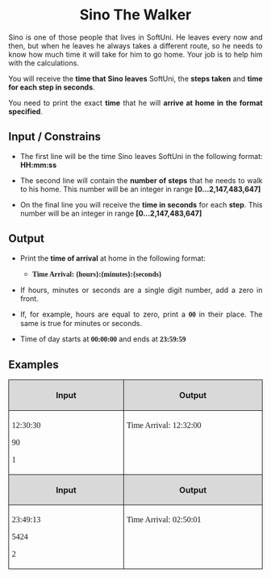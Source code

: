 
<H1 CLASS="western" ALIGN=CENTER><A NAME="_GoBack"></A>
Sino The Walker</H1>
<P ALIGN=JUSTIFY STYLE="margin-top: 0.06in">Sino is one of those
people that lives in SoftUni. He leaves every now and then, but when
he leaves he always takes a different route, so he needs to know how
much time it will take for him to go home. Your job is to help him
with the calculations.</P>
<P ALIGN=JUSTIFY STYLE="margin-top: 0.06in">You will receive the <B>time
that Sino leaves</B> SoftUni, the <B>steps taken</B> and <B>time for
each step in seconds</B>. 
</P>
<P ALIGN=JUSTIFY STYLE="margin-top: 0.06in">You need to print the
exact <B>time</B> that he will <B>arrive at home in the format
specified</B>.</P>
<H2 CLASS="western" ALIGN=JUSTIFY>Input / Constrains</H2>
<UL>
	<LI><P ALIGN=JUSTIFY STYLE="margin-top: 0.06in">The first line will
	be the time Sino leaves SoftUni in the following format: <B>HH:mm:ss</B></P>
	<LI><P ALIGN=JUSTIFY STYLE="margin-top: 0.06in">The second line will
	contain the <B>number of steps</B> that he needs to walk to his
	home. This number will be an integer in range <B>[0…2,147,483,647]</B></P>
	<LI><P ALIGN=JUSTIFY STYLE="margin-top: 0.06in">On the final line
	you will receive the <B>time in seconds</B> for each <B>step</B>.
	This number will be an integer in range <B>[0…2,147,483,647]</B></P>
</UL>
<H2 CLASS="western" ALIGN=JUSTIFY>Output</H2>
<UL>
	<LI><P ALIGN=JUSTIFY STYLE="margin-top: 0.06in">Print the <B>time of
	arrival</B> at home in the following format:</P>
	<UL>
		<LI><P ALIGN=JUSTIFY STYLE="margin-top: 0.06in"><FONT FACE="Consolas, serif"><B>Time
		Arrival: {hours}:{minutes}:{seconds}</B></FONT></P>
	</UL>
	<LI><P ALIGN=JUSTIFY STYLE="margin-top: 0.06in">If hours, minutes or
	seconds are a single digit number, add a zero in front.</P>
	<LI><P ALIGN=JUSTIFY STYLE="margin-top: 0.06in">If, for example,
	hours are equal to zero, print a <FONT FACE="Consolas, serif"><B>00</B></FONT>
	in their place. The same is true for minutes or seconds.</P>
	<LI><P ALIGN=JUSTIFY STYLE="margin-top: 0.06in">Time of day starts
	at <FONT FACE="Consolas, serif"><B>00:00:00</B></FONT> and ends at
	<FONT FACE="Consolas, serif"><B>23:59:59</B></FONT></P>
</UL>
<H2 CLASS="western">Examples</H2>
<TABLE WIDTH=684 CELLPADDING=4 CELLSPACING=0>
	<COL WIDTH=297>
	<COL WIDTH=369>
	<TR VALIGN=TOP>
		<TD WIDTH=297 BGCOLOR="#d9d9d9" STYLE="border: 1px solid #00000a; padding-top: 0.04in; padding-bottom: 0.04in; padding-left: 0.06in; padding-right: 0.06in">
			<P ALIGN=CENTER><B>Input</B></P>
		</TD>
		<TD WIDTH=369 BGCOLOR="#d9d9d9" STYLE="border: 1px solid #00000a; padding-top: 0.04in; padding-bottom: 0.04in; padding-left: 0.06in; padding-right: 0.06in">
			<P ALIGN=CENTER><B>Output</B></P>
		</TD>
	</TR>
	<TR VALIGN=TOP>
		<TD WIDTH=297 STYLE="border: 1px solid #00000a; padding-top: 0.04in; padding-bottom: 0.04in; padding-left: 0.06in; padding-right: 0.06in">
			<P STYLE="margin-bottom: 0in"><FONT FACE="Consolas, serif">12:30:30</FONT></P>
			<P STYLE="margin-bottom: 0in"><FONT FACE="Consolas, serif">90</FONT></P>
			<P><FONT FACE="Consolas, serif">1</FONT></P>
		</TD>
		<TD WIDTH=369 STYLE="border: 1px solid #00000a; padding-top: 0.04in; padding-bottom: 0.04in; padding-left: 0.06in; padding-right: 0.06in">
			<P><FONT FACE="Consolas, serif">Time Arrival: 12:32:00</FONT></P>
		</TD>
	</TR>
	<TR VALIGN=TOP>
		<TD WIDTH=297 BGCOLOR="#d9d9d9" STYLE="border: 1px solid #00000a; padding-top: 0.04in; padding-bottom: 0.04in; padding-left: 0.06in; padding-right: 0.06in">
			<P ALIGN=CENTER><B>Input</B></P>
		</TD>
		<TD WIDTH=369 BGCOLOR="#d9d9d9" STYLE="border: 1px solid #00000a; padding-top: 0.04in; padding-bottom: 0.04in; padding-left: 0.06in; padding-right: 0.06in">
			<P ALIGN=CENTER><B>Output</B></P>
		</TD>
	</TR>
	<TR VALIGN=TOP>
		<TD WIDTH=297 STYLE="border: 1px solid #00000a; padding-top: 0.04in; padding-bottom: 0.04in; padding-left: 0.06in; padding-right: 0.06in">
			<P STYLE="margin-bottom: 0in"><FONT FACE="Consolas, serif">23:49:13</FONT></P>
			<P STYLE="margin-bottom: 0in"><FONT FACE="Consolas, serif">5424</FONT></P>
			<P><FONT FACE="Consolas, serif">2</FONT></P>
		</TD>
		<TD WIDTH=369 STYLE="border: 1px solid #00000a; padding-top: 0.04in; padding-bottom: 0.04in; padding-left: 0.06in; padding-right: 0.06in">
			<P><FONT FACE="Consolas, serif">Time Arrival: 02:50:01</FONT></P>
		</TD>
	</TR>
</TABLE>
